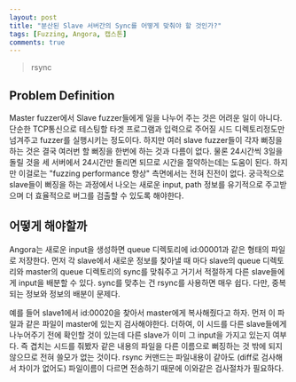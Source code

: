 ```yaml
---
layout: post
title: "분산된 Slave 서버간의 Sync를 어떻게 맞춰야 할 것인가?"
tags: [Fuzzing, Angora, 캡스톤]
comments: true
---
```


> rsync  

## Problem Definition  
Master fuzzer에서 Slave fuzzer들에게 일을 나누어 주는 것은 어려운 일이 아니다. 단순한 TCP통신으로 테스팅할 타겟 프로그램과 입력으로 주어질 시드 디렉토리정도만 넘겨주고 fuzzer를 실행시키는 정도이다. 하지만 여러 slave fuzzer들이 각자 뻐징을 하는 것은 결국 여러번 할 뻐징을 한번에 하는 것과 다름이 없다. 물론 24시간씩 3일을 돌릴 것을 세 서버에서 24시간만 돌리면 되므로 시간을 절약하는데는 도움이 된다. 하지만 이걸로는 "fuzzing performance 향상" 측면에서는 전혀 진전이 없다. 궁극적으로 slave들이 뻐징을 하는 과정에서 나오는 새로운 input, path 정보를 유기적으로 주고받으며 더 효율적으로 버그를 검출할 수 있도록 해야한다.  

## 어떻게 해야할까  
Angora는 새로운 input을 생성하면 queue 디렉토리에 id:00001과 같은 형태의 파일로 저장한다. 먼저 각 slave에서 새로운 정보를 찾아낼 때 마다 slave의 queue 디렉토리와 master의 queue 디렉토리의 sync를 맞춰주고 거기서 적절하게 다른 slave들에게 input을 배분할 수 있다. sync를 맞추는 건 rsync를 사용하면 매우 쉽다. 다만, 중복되는 정보와 정보의 배분이 문제다.  

예를 들어 slave1에서 id:00020을 찾아서 master에게 복사해줬다고 하자. 먼저 이 파일과 같은 파일이 master에 있는지 검사해야한다. 더하여, 이 시드를 다른 slave들에게 나누어주기 전에 확인할 것이 있는데 다른 slave가 이미 그 input을 가지고 있는지 여부다. 즉 겹치는 시드를 줘봤자 같은 내용의 파일을 다른 이름으로 뻐징하는 것 밖에 되지 않으므로 전혀 쓸모가 없는 것이다. rsync 커맨드는 파일내용이 같아도 (diff로 검사해서 차이가 없어도) 파일이름이 다르면 전송하기 때문에 이와같은 검사절차가 필요하다.  
